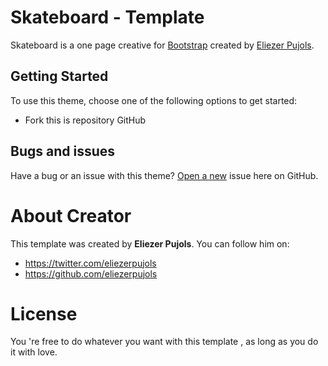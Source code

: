 # Skateboard - Template

Skateboard is a one page creative for [Bootstrap](http://getbootstrap.com/) created by [Eliezer Pujols](https://twitter.com/eliezerpujols).

## Getting Started

To use this theme, choose one of the following options to get started:
* Fork this is repository GitHub

## Bugs and issues

Have a bug or an issue with this theme? [Open a new](https://github.com/eliezerpujols/Skateboard-Template/issues) issue here on GitHub.

# About Creator

This template was created by **Eliezer Pujols**. You can follow him on:
* https://twitter.com/eliezerpujols
* https://github.com/eliezerpujols

# License

You 're free to do whatever you want with this template , as long as you do it with love.
